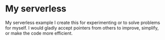 # My serverless
My serverless example
I create this for experimenting or to solve problems for myself. I would gladly accept pointers from others to improve, simplify, or make the code more efficient.
